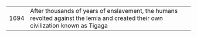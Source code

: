 |||
|---|---|
| 1694 | After thousands of years of enslavement, the humans revolted against the lemia and created their own civilization known as Tigaga |
